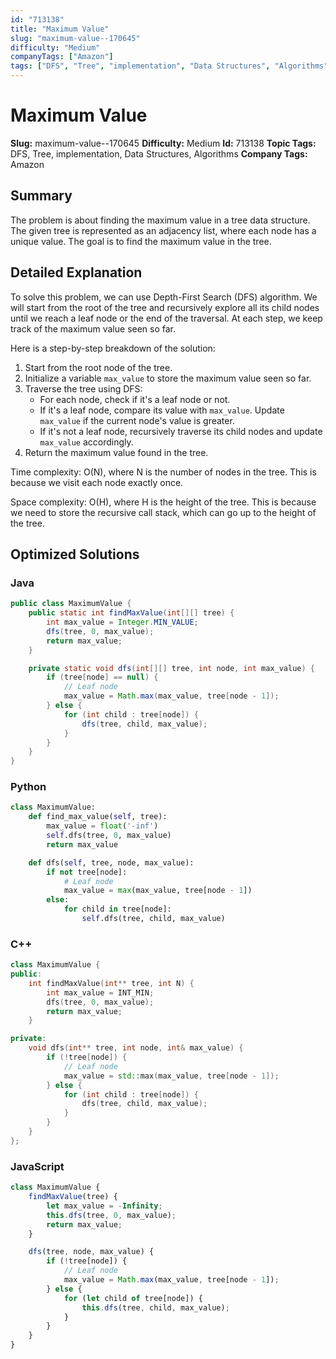 ```yaml
---
id: "713138"
title: "Maximum Value"
slug: "maximum-value--170645"
difficulty: "Medium"
companyTags: ["Amazon"]
tags: ["DFS", "Tree", "implementation", "Data Structures", "Algorithms"]
---
```


**Maximum Value**
================

**Slug:** maximum-value--170645
**Difficulty:** Medium
**Id:** 713138
**Topic Tags:** DFS, Tree, implementation, Data Structures, Algorithms
**Company Tags:** Amazon

## Summary
The problem is about finding the maximum value in a tree data structure. The given tree is represented as an adjacency list, where each node has a unique value. The goal is to find the maximum value in the tree.

## Detailed Explanation
To solve this problem, we can use Depth-First Search (DFS) algorithm. We will start from the root of the tree and recursively explore all its child nodes until we reach a leaf node or the end of the traversal. At each step, we keep track of the maximum value seen so far.

Here is a step-by-step breakdown of the solution:

1. Start from the root node of the tree.
2. Initialize a variable `max_value` to store the maximum value seen so far.
3. Traverse the tree using DFS:
	* For each node, check if it's a leaf node or not.
	* If it's a leaf node, compare its value with `max_value`. Update `max_value` if the current node's value is greater.
	* If it's not a leaf node, recursively traverse its child nodes and update `max_value` accordingly.
4. Return the maximum value found in the tree.

Time complexity: O(N), where N is the number of nodes in the tree. This is because we visit each node exactly once.

Space complexity: O(H), where H is the height of the tree. This is because we need to store the recursive call stack, which can go up to the height of the tree.

## Optimized Solutions

### Java
```java
public class MaximumValue {
    public static int findMaxValue(int[][] tree) {
        int max_value = Integer.MIN_VALUE;
        dfs(tree, 0, max_value);
        return max_value;
    }

    private static void dfs(int[][] tree, int node, int max_value) {
        if (tree[node] == null) {
            // Leaf node
            max_value = Math.max(max_value, tree[node - 1]);
        } else {
            for (int child : tree[node]) {
                dfs(tree, child, max_value);
            }
        }
    }
}
```

### Python
```python
class MaximumValue:
    def find_max_value(self, tree):
        max_value = float('-inf')
        self.dfs(tree, 0, max_value)
        return max_value

    def dfs(self, tree, node, max_value):
        if not tree[node]:
            # Leaf node
            max_value = max(max_value, tree[node - 1])
        else:
            for child in tree[node]:
                self.dfs(tree, child, max_value)
```

### C++
```cpp
class MaximumValue {
public:
    int findMaxValue(int** tree, int N) {
        int max_value = INT_MIN;
        dfs(tree, 0, max_value);
        return max_value;
    }

private:
    void dfs(int** tree, int node, int& max_value) {
        if (!tree[node]) {
            // Leaf node
            max_value = std::max(max_value, tree[node - 1]);
        } else {
            for (int child : tree[node]) {
                dfs(tree, child, max_value);
            }
        }
    }
};
```

### JavaScript
```javascript
class MaximumValue {
    findMaxValue(tree) {
        let max_value = -Infinity;
        this.dfs(tree, 0, max_value);
        return max_value;
    }

    dfs(tree, node, max_value) {
        if (!tree[node]) {
            // Leaf node
            max_value = Math.max(max_value, tree[node - 1]);
        } else {
            for (let child of tree[node]) {
                this.dfs(tree, child, max_value);
            }
        }
    }
}
```